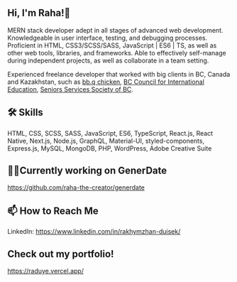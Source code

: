 ## Hi, I'm Raha!👋
MERN stack developer adept in all stages of advanced web development. Knowledgeable
in user interface, testing, and debugging processes. Proficient in HTML, CSS3/SCSS/SASS,
JavaScript | ES6 | TS, as well as other web tools, libraries, and frameworks. Able to
effectively self-manage during independent projects, as well as collaborate in a team setting.

Experienced freelance developer that worked with big clients in BC, Canada and Kazakhstan,
such as [bb.q chicken](https://bbqchickenca.com/), [BC Council for International Education](https://bccie.bc.ca/), [Seniors Services Society of BC](https://www.seniorsservicessociety.ca/).


## 🛠 Skills
HTML, CSS, SCSS, SASS, JavaScript, ES6, TypeScript, React.js, React Native, Next.js, Node.js, GraphQL, Material-UI, styled-components, Express.js, MySQL, MongoDB, PHP, WordPress, Adobe Creative Suite

## 👨‍💻Currently working on GenerDate
https://github.com/raha-the-creator/generdate

## 📫 How to Reach Me
LinkedIn: https://www.linkedin.com/in/rakhymzhan-duisek/


## Check out my portfolio!
https://raduye.vercel.app/
